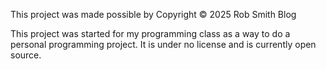 This project was made possible by Copyright &copy; 2025 Rob Smith Blog

This project was started for my programming class as a way to do a personal programming project. It is under no license and is currently open source.
